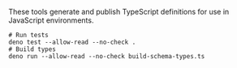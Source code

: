 These tools generate and publish TypeScript definitions for use in JavaScript environments.


```shell
# Run tests
deno test --allow-read --no-check .
# Build types
deno run --allow-read --no-check build-schema-types.ts
```